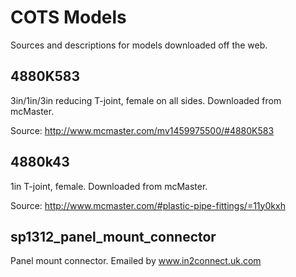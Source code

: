 COTS Models
===========

Sources and descriptions for models downloaded off the web.


4880K583
--------

3in/1in/3in reducing T-joint, female on all sides. Downloaded from mcMaster.

Source: http://www.mcmaster.com/mv1459975500/#4880K583


4880k43
-------

1in T-joint, female. Downloaded from mcMaster.

Source: http://www.mcmaster.com/#plastic-pipe-fittings/=11y0kxh


sp1312_panel_mount_connector
----------------------------

Panel mount connector. Emailed by www.in2connect.uk.com
